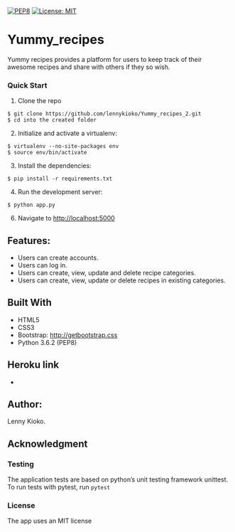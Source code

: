 
[![PEP8](https://img.shields.io/badge/code%20style-pep8-orange.svg)](https://www.python.org/dev/peps/pep-0008/)
[![License: MIT](https://img.shields.io/badge/License-MIT-yellow.svg)](https://opensource.org/licenses/MIT)


# Yummy_recipes

Yummy recipes provides a platform for users to keep track of their awesome recipes and share with others if they so wish.

### Quick Start

1. Clone the repo
  ```
  $ git clone https://github.com/lennykioko/Yummy_recipes_2.git
  $ cd into the created folder
  ```
  
2. Initialize and activate a virtualenv:
  ```
  $ virtualenv --no-site-packages env
  $ source env/bin/activate
  ```

3. Install the dependencies:
  ```
  $ pip install -r requirements.txt
  ```

4. Run the development server:
  ```
  $ python app.py
  ```

6. Navigate to [http://localhost:5000](http://localhost:5000)


## Features:
* Users can  create accounts.
* Users can log in.
* Users can create, view, update and delete recipe categories.
* Users can create, view, update or delete recipes in existing categories.


## Built With
* HTML5
* CSS3
* Bootstrap: http://getbootstrap.css
* Python 3.6.2 (PEP8)


## Heroku link
* 

## Author:
Lenny Kioko.

## Acknowledgment


### Testing
The application tests are based on python’s unit testing framework unittest.
To run tests with pytest, run `pytest`

### License
The app uses an MIT license
